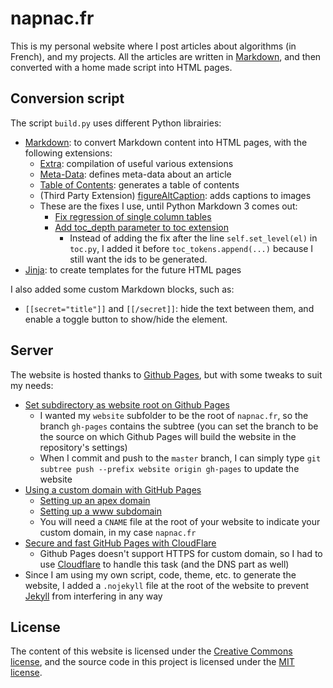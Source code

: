 # napnac.fr

This is my personal website where I post articles about algorithms (in French), and my projects. All the articles are written in [Markdown](https://en.wikipedia.org/wiki/Markdown), and then converted with a home made script into HTML pages.

## Conversion script

The script `build.py` uses different Python librairies:

- [Markdown](https://pypi.python.org/pypi/Markdown): to convert Markdown content into HTML pages, with the following extensions:
   - [Extra](https://pythonhosted.org/Markdown/extensions/extra.html): compilation of useful various extensions
   - [Meta-Data](https://pythonhosted.org/Markdown/extensions/meta_data.html): defines meta-data about an article
   - [Table of Contents](https://pythonhosted.org/Markdown/extensions/toc.html): generates a table of contents
   - (Third Party Extension) [figureAltCaption](https://github.com/jdittrich/figureAltCaption): adds captions to images
   - These are the fixes I use, until Python Markdown 3 comes out:
      - [Fix regression of single column tables](https://github.com/waylan/Python-Markdown/pull/540)
      - [Add toc_depth parameter to toc extension](https://github.com/waylan/Python-Markdown/pull/431)
         - Instead of adding the fix after the line `self.set_level(el)` in `toc.py`, I added it before `toc_tokens.append(...)` because I still want the ids to be generated.
- [Jinja](http://jinja.pocoo.org/): to create templates for the future HTML pages

I also added some custom Markdown blocks, such as:
   - `[[secret="title"]]` and `[[/secret]]`: hide the text between them, and enable a toggle button to show/hide the element.

## Server

The website is hosted thanks to [Github Pages](https://pages.github.com/), but with some tweaks to suit my needs:
   - [Set subdirectory as website root on Github Pages](https://stackoverflow.com/questions/36782467/set-subdirectory-as-website-root-on-github-pages)
      - I wanted my `website` subfolder to be the root of `napnac.fr`, so the branch `gh-pages` contains the subtree (you can set the branch to be the source on which Github Pages will build the website in the repository's settings)
      - When I commit and push to the `master` branch, I can simply type `git subtree push --prefix website origin gh-pages` to update the website
   - [Using a custom domain with GitHub Pages](https://help.github.com/articles/using-a-custom-domain-with-github-pages/)
      - [Setting up an apex domain](https://help.github.com/articles/setting-up-an-apex-domain/)
      - [Setting up a www subdomain](https://help.github.com/articles/setting-up-a-www-subdomain/)
      - You will need a `CNAME` file at the root of your website to indicate your custom domain, in my case `napnac.fr`
   - [Secure and fast GitHub Pages with CloudFlare](https://blog.cloudflare.com/secure-and-fast-github-pages-with-cloudflare/)
      - Github Pages doesn't support HTTPS for custom domain, so I had to use [Cloudflare](https://www.cloudflare.com/) to handle this task (and the DNS part as well)
   - Since I am using my own script, code, theme, etc. to generate the website, I added a `.nojekyll` file at the root of the website to prevent [Jekyll](https://jekyllrb.com/) from interfering in any way

## License

The content of this website is licensed under the [Creative Commons license](http://creativecommons.org/licenses/by-nc-sa/4.0/), and the source code in this project is licensed under the [MIT license](http://opensource.org/licenses/mit-license.php).
